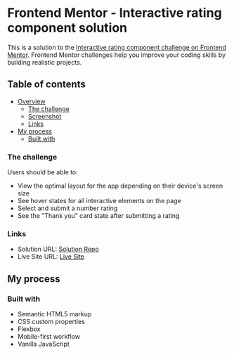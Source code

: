 # Frontend Mentor - Interactive rating component solution

This is a solution to the [Interactive rating component challenge on Frontend Mentor](https://www.frontendmentor.io/challenges/interactive-rating-component-koxpeBUmI). Frontend Mentor challenges help you improve your coding skills by building realistic projects.

## Table of contents

- [Overview](#overview)
  - [The challenge](#the-challenge)
  - [Screenshot](#screenshot)
  - [Links](#links)
- [My process](#my-process)
  - [Built with](#built-with)

### The challenge

Users should be able to:

- View the optimal layout for the app depending on their device's screen size
- See hover states for all interactive elements on the page
- Select and submit a number rating
- See the "Thank you" card state after submitting a rating

### Links

- Solution URL: [Solution Repo](https://github.com/omarmohy98/Interactive-rating-component)
- Live Site URL: [Live Site](https://interactive-rating-component-o2t1.onrender.com/)

## My process

### Built with

- Semantic HTML5 markup
- CSS custom properties
- Flexbox
- Mobile-first workflow
- Vanilla JavaScript
